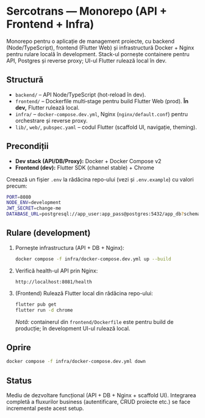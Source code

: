 # Sercotrans — Monorepo (API + Frontend + Infra)

Monorepo pentru o aplicație de management proiecte, cu backend (Node/TypeScript), frontend (Flutter Web) și infrastructură Docker + Nginx pentru rulare locală în development. Stack-ul pornește containere pentru API, Postgres și reverse proxy; UI-ul Flutter rulează local în dev.

## Structură
- `backend/` – API Node/TypeScript (hot-reload în dev).
- `frontend/` – Dockerfile multi‑stage pentru build Flutter Web (prod). **În dev,** Flutter rulează local.
- `infra/` – `docker-compose.dev.yml`, Nginx (`nginx/default.conf`) pentru orchestrare și reverse proxy.
- `lib/`, `web/`, `pubspec.yaml` – codul Flutter (scaffold UI, navigație, theming).

## Precondiții
- **Dev stack (API/DB/Proxy):** Docker + Docker Compose v2
- **Frontend (dev):** Flutter SDK (channel stable) + Chrome

Creează un fișier `.env` la rădăcina repo-ului (vezi și `.env.example`) cu valori precum:
```bash
PORT=8080
NODE_ENV=development
JWT_SECRET=change-me
DATABASE_URL=postgresql://app_user:app_pass@postgres:5432/app_db?schema=public
```

## Rulare (development)
1. Pornește infrastructura (API + DB + Nginx):
   ```bash
   docker compose -f infra/docker-compose.dev.yml up --build
   ```
2. Verifică health-ul API prin Nginx:
   ```
   http://localhost:8081/health
   ```
3. (Frontend) Rulează Flutter local din rădăcina repo-ului:
   ```bash
   flutter pub get
   flutter run -d chrome
   ```
   *Notă:* containerul din `frontend/Dockerfile` este pentru build de producție; în development UI-ul rulează local.

## Oprire
```bash
docker compose -f infra/docker-compose.dev.yml down
```

## Status
Mediu de dezvoltare funcțional (API + DB + Nginx + scaffold UI). Integrarea completă a fluxurilor business (autentificare, CRUD proiecte etc.) se face incremental peste acest setup.
